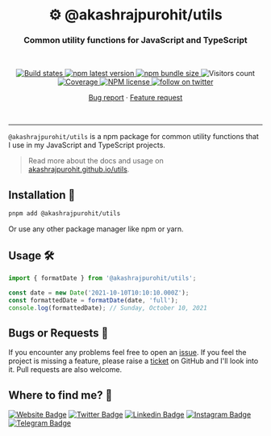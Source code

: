<h1 align="center" style="border-bottom: none;">⚙️ @akashrajpurohit/utils</h1>
<h3 align="center">Common utility functions for JavaScript and TypeScript</h3>
<br />
<p align="center">
  <a href="https://github.com/AkashRajpurohit/utils/actions/workflows/ci.yml">
    <img alt="Build states" src="https://github.com/AkashRajpurohit/utils/actions/workflows/ci.yml/badge.svg?branch=main">
  </a>
  <a href="https://www.npmjs.com/package/@akashrajpurohit/utils">
    <img alt="npm latest version" src="https://img.shields.io/npm/v/@akashrajpurohit/utils/latest.svg">
  </a>
  <a href="https://www.npmjs.com/package/@akashrajpurohit/utils">
    <img alt="npm bundle size" src="https://img.shields.io/bundlephobia/min/@akashrajpurohit/utils">
  </a>
  <img alt="Visitors count" src="https://visitor-badge.laobi.icu/badge?page_id=@akashrajpurohit~utils.visitor-badge&style=flat-square&color=0088cc">
  <a href="https://github.com/AkashRajpurohit/utils/actions">
    <img alt="Coverage" src="https://img.shields.io/endpoint?url=https://gist.githubusercontent.com/AkashRajpurohit/8c8abd593f06bf9ea44d597b6208506c/raw/utils-coverage.json">
  </a>
  <a href="https://www.npmjs.com/package/@akashrajpurohit/utils">
    <img alt="NPM license" src="https://img.shields.io/npm/l/@akashrajpurohit/utils">
  </a>
  <a href="https://twitter.com/akashwhocodes">
    <img alt="follow on twitter" src="https://img.shields.io/twitter/follow/akashwhocodes.svg?style=social&label=@akashwhocodes">
  </a>

  <p align="center">
    <a href="https://github.com/AkashRajpurohit/utils/issues/new?template=bug_report.md">Bug report</a>
    ·
    <a href="https://github.com/AkashRajpurohit/utils/issues/new?template=feature_request.md">Feature request</a>
  </p>
</p>
<br />
<hr />

`@akashrajpurohit/utils` is a npm package for common utility functions that I use in my JavaScript and TypeScript projects.

> Read more about the docs and usage on [akashrajpurohit.github.io/utils](https://akashrajpurohit.github.io/utils/).

## Installation 🚀

```bash
pnpm add @akashrajpurohit/utils
```

Or use any other package manager like npm or yarn.

## Usage 🛠️

```javascript
import { formatDate } from '@akashrajpurohit/utils';

const date = new Date('2021-10-10T10:10:10.000Z');
const formattedDate = formatDate(date, 'full');
console.log(formattedDate); // Sunday, October 10, 2021
```

## Bugs or Requests 🐛

If you encounter any problems feel free to open an [issue](https://github.com/AkashRajpurohit/utils/issues/new?template=bug_report.md). If you feel the project is missing a feature, please raise a [ticket](https://github.com/AkashRajpurohit/utils/issues/new?template=feature_request.md) on GitHub and I'll look into it. Pull requests are also welcome.

## Where to find me? 👀

[![Website Badge](https://img.shields.io/badge/-akashrajpurohit.com-3b5998?logo=google-chrome&logoColor=white)](https://akashrajpurohit.com/)
[![Twitter Badge](https://img.shields.io/badge/-@akashwhocodes-00acee?logo=Twitter&logoColor=white)](https://twitter.com/AkashWhoCodes)
[![Linkedin Badge](https://img.shields.io/badge/-@AkashRajpurohit-0e76a8?logo=Linkedin&logoColor=white)](https://linkedin.com/in/AkashRajpurohit)
[![Instagram Badge](https://img.shields.io/badge/-@akashwho.codes-e4405f?logo=Instagram&logoColor=white)](https://instagram.com/akashwho.codes/)
[![Telegram Badge](https://img.shields.io/badge/-@AkashRajpurohit-0088cc?logo=Telegram&logoColor=white)](https://t.me/AkashRajpurohit)
